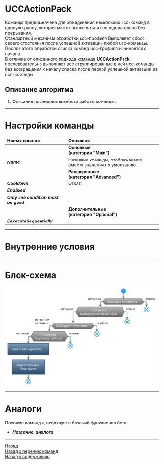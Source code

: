 # **UCCActionPack**

Команда предназначена для объединения нескольких ucc-команд в единую группу, которая может выполняться последовательно без прерывания.  
Стандартный механизм обработки ucc-профиля Выполняет сброс своего стостояния после успешной активации любой ucc-команды. Послле этого обработки списка команд ucc-профиля начинается с начала.  
В отличие от описанного подхода команда **UCCActionPack** последовательно выполняет все сгруппированные в ней ucc-команды без возвращения к началу списка после первой успешной активации из ucc-команды.

## **Описание алгоритма**

1. Описание последовательности работы команды.

---

# **Настройки команды**

| **Наименование** | **Описание** 
|:-----------------|:-------------
||**Основные <br/>(категория "Main")**
|<a name ="ref-Name">***Name***</a> | Название команды, отображаемое вместо значения по умолчанию.|
||**Расширенные <br/>(категория "Advanced")**
|<a name ="ref-Cooldown">***Cooldown***</a> | Откат.|
|<a name ="ref-Enabked">***Enabked***</a> | .|
|<a name ="ref-Disjunction">***Only one condition mast be good***</a> | .|
||**Дополнительные <br/>(категория "Optional")**
|<a name ="ref-EexecuteSequentially">***EexecuteSequentially***</a> | .|

<!-- ## **Название группы настроек <br/>(категория "Название категории")**

- <a name ="ref-Название_опции"></a>***Название_опции*** - описание опции.
  + *варинат значения опции* : Описание назначения .
-->

---


# **Внутренние условия**

---

# **Блок-схема**
<p align="center"><img src="diagrams/SpecializedUCCAction-RU.svg"></p>

---

# **Аналоги**

Похожие команды, входящие в базовый функционал бота:
- ***Название_аналога***

---

<a href="javascript:history.back()">Назад</a>  
[Назад к перечню команд](../EntityTools-UccExtensions-RU.md#ref-Actions)  
[Назад к содержанию](../../index.md)